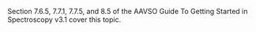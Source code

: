 Section 7.6.5, 7.7.1, 7.7.5, and 8.5 of the AAVSO Guide To Getting Started in Spectroscopy v3.1 cover this topic.